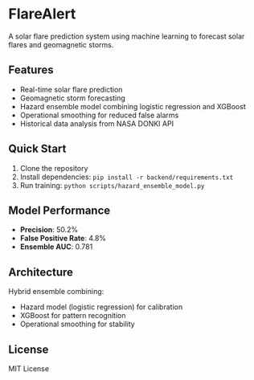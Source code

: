 # FlareAlert

A solar flare prediction system using machine learning to forecast solar flares and geomagnetic storms.

## Features

- Real-time solar flare prediction
- Geomagnetic storm forecasting
- Hazard ensemble model combining logistic regression and XGBoost
- Operational smoothing for reduced false alarms
- Historical data analysis from NASA DONKI API

## Quick Start

1. Clone the repository
2. Install dependencies: `pip install -r backend/requirements.txt`
3. Run training: `python scripts/hazard_ensemble_model.py`

## Model Performance

- **Precision**: 50.2%
- **False Positive Rate**: 4.8%
- **Ensemble AUC**: 0.781

## Architecture

Hybrid ensemble combining:
- Hazard model (logistic regression) for calibration
- XGBoost for pattern recognition
- Operational smoothing for stability

## License

MIT License

